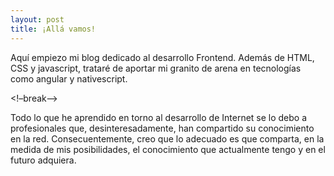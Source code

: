 ```yaml
---
layout: post
title: ¡Allá vamos!
---
```


Aquí empiezo mi blog dedicado al desarrollo Frontend. Además de HTML, CSS y javascript, trataré de aportar mi granito de arena en tecnologías como angular y nativescript.

<!–break–>

Todo lo que he aprendido en torno al desarrollo de Internet se lo debo a profesionales que, desinteresadamente, han compartido su conocimiento en la red. Consecuentemente, creo que lo adecuado es que comparta, en la medida de mis posibilidades, el conocimiento que actualmente tengo y en el futuro adquiera.
